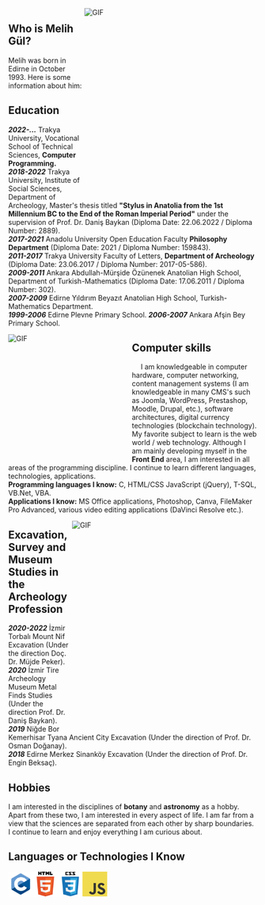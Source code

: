<img align="right" alt="GIF" src="https://user-images.githubusercontent.com/74038190/218265814-3084a4ba-809c-4135-afc0-8685d0f634b3.gif" width="350" height="380" />

## Who is Melih Gül?
Melih was born in Edirne in October 1993. Here is some information about him:

## Education
_**2022-…**_ Trakya University, Vocational School of Technical Sciences, **Computer Programming.** <br/>
_**2018-2022**_ Trakya University, Institute of Social Sciences, Department of Archeology, Master's thesis titled **"Stylus in Anatolia from the 1st Millennium BC to the End of the Roman Imperial Period"** under the supervision of Prof. Dr. Daniş Baykan (Diploma Date: 22.06.2022 / Diploma Number: 2889). <br/>
_**2017-2021**_ Anadolu University Open Education Faculty **Philosophy Department** (Diploma Date: 2021 / Diploma Number: 159843). <br/>
_**2011-2017**_ Trakya University Faculty of Letters, **Department of Archeology** (Diploma Date: 23.06.2017 / Diploma Number: 2017-05-586). <br/>
_**2009-2011**_ Ankara Abdullah-Mürşide Özünenek Anatolian High School, <br/> Department of Turkish-Mathematics (Diploma Date: 17.06.2011 / Diploma Number: 302). <br/>
_**2007-2009**_ Edirne Yıldırım Beyazıt Anatolian High School, Turkish-Mathematics Department. <br/>
_**1999-2006**_ Edirne Plevne Primary School. _**2006-2007**_ Ankara Afşin Bey Primary School. <br/>

<img align="left" alt="GIF" src="https://user-images.githubusercontent.com/74038190/238200838-76036311-c8ea-4247-8bf8-a7077623036c.gif" width="250" height="255" />

## Computer skills
&emsp; I am knowledgeable in computer hardware, computer networking, content management systems (I am knowledgeable in many CMS's such as Joomla, WordPress, Prestashop, Moodle, Drupal, etc.), software architectures, digital currency technologies (blockchain technology). My favorite subject to learn is the web world / web technology. 
Although I am mainly developing myself in the **Front End** area, I am interested in all areas of the programming discipline. I continue to learn different languages, technologies, applications. <br/>
**Programming languages I know:** C, HTML/CSS JavaScript (jQuery), T-SQL, VB.Net, VBA. <br/>
**Applications I know:** MS Office applications, Photoshop, Canva, FileMaker Pro Advanced, various video editing applications (DaVinci Resolve etc.). <br/>

<img align="right" alt="GIF" src="https://user-images.githubusercontent.com/74038190/238200840-4b38a8c7-dd8d-4199-9eec-cb4ac20414d6.gif" width="375" height="425" />

## Excavation, Survey and Museum Studies in the Archeology Profession
_**2020-2022**_ İzmir Torbalı Mount Nif Excavation (Under the direction Doç. Dr. Müjde Peker). <br/>
_**2020**_ İzmir Tire Archeology Museum Metal Finds Studies (Under the direction Prof. Dr. Daniş Baykan). <br/>
_**2019**_ Niğde Bor Kemerhisar Tyana Ancient City Excavation (Under the direction of Prof. Dr. Osman Doğanay). <br/>
_**2018**_ Edirne Merkez Sinanköy Excavation (Under the direction of Prof. Dr. Engin Beksaç). <br/>

## Hobbies
I am interested in the disciplines of **botany** and **astronomy** as a hobby. Apart from these two, I am interested in every aspect of life. I am far from a view that the sciences are separated from each other by sharp boundaries. I continue to learn and enjoy everything I am curious about. <br/>

## Languages or Technologies I Know
<img align="left" alt="JavaScript" width="50px" src="https://raw.githubusercontent.com/github/explore/cebd63002168a05a6a642f309227eefeccd92950/topics/c/c.png"/>
<img align="left" alt="JavaScript" width="50px" src="https://raw.githubusercontent.com/github/explore/cebd63002168a05a6a642f309227eefeccd92950/topics/html/html.png"/>
<img align="left" alt="JavaScript" width="50px" src="https://raw.githubusercontent.com/github/explore/cebd63002168a05a6a642f309227eefeccd92950/topics/css/css.png"/>
<img align="left" alt="JavaScript" width="50px" src="https://raw.githubusercontent.com/github/explore/cebd63002168a05a6a642f309227eefeccd92950/topics/javascript/javascript.png"/> <br/>
